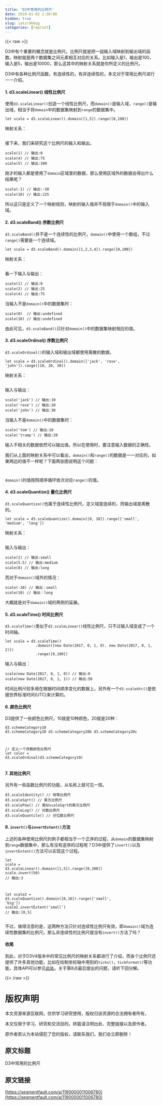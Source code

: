 ```yaml
---
title: 'D3中常用的比例尺' 
date: 2019-01-02 2:30:08
hidden: true
slug: iatzr9kkqg
categories: [reprint]
---
```


{{< raw >}}

                    
<p>D3中有个重要的概念就是比例尺。比例尺就是把一组输入域映射到输出域的函数。映射就是两个数据集之间元素相互对应的关系。比如输入是1，输出是100，输入是5，输出是10000，那么这其中的映射关系就是你所定义的比例尺。</p>
<p>D3中有各种比例尺函数，有连续性的，有非连续性的，本文对于常用比例尺进行一一介绍。</p>
<h4>1. d3.scaleLinear() 线性比例尺</h4>
<p>使用<code>d3.scaleLinear()</code>创造一个线性比例尺，而<code>domain()</code>是输入域，<code>range()</code>是输出域，相当于将<code>domain</code>中的数据集映射到<code>range</code>的数据集中。</p>
<div class="widget-codetool" style="display:none;">
      <div class="widget-codetool--inner">
      <span class="selectCode code-tool" data-toggle="tooltip" data-placement="top" title="" data-original-title="全选"></span>
      <span type="button" class="copyCode code-tool" data-toggle="tooltip" data-placement="top" data-clipboard-text="let scale = d3.scaleLinear().domain([1,5]).range([0,100])" title="" data-original-title="复制"></span>
      <span type="button" class="saveToNote code-tool" data-toggle="tooltip" data-placement="top" title="" data-original-title="放进笔记"></span>
      </div>
      </div><pre class="javascript hljs"><code class="js" style="word-break: break-word; white-space: initial;"><span class="hljs-keyword">let</span> scale = d3.scaleLinear().domain([<span class="hljs-number">1</span>,<span class="hljs-number">5</span>]).range([<span class="hljs-number">0</span>,<span class="hljs-number">100</span>])</code></pre>
<p>映射关系：</p>
<p><span class="img-wrap"><img data-src="/img/remote/1460000011006783" src="https://static.alili.tech/img/remote/1460000011006783" alt="" title="" style="cursor: pointer; display: inline;"></span></p>
<p>接下来，我们来研究这个比例尺的输入和输出。</p>
<div class="widget-codetool" style="display:none;">
      <div class="widget-codetool--inner">
      <span class="selectCode code-tool" data-toggle="tooltip" data-placement="top" title="" data-original-title="全选"></span>
      <span type="button" class="copyCode code-tool" data-toggle="tooltip" data-placement="top" data-clipboard-text="scale(1) // 输出:0
scale(4) // 输出:75
scale(5) // 输出:100" title="" data-original-title="复制"></span>
      <span type="button" class="saveToNote code-tool" data-toggle="tooltip" data-placement="top" title="" data-original-title="放进笔记"></span>
      </div>
      </div><pre class="javascript hljs"><code class="js">scale(<span class="hljs-number">1</span>) <span class="hljs-comment">// 输出:0</span>
scale(<span class="hljs-number">4</span>) <span class="hljs-comment">// 输出:75</span>
scale(<span class="hljs-number">5</span>) <span class="hljs-comment">// 输出:100</span></code></pre>
<p>刚才的输入都是使用了<code>domain</code>区域里的数据，那么使用区域外的数据会得出什么结果呢？</p>
<div class="widget-codetool" style="display:none;">
      <div class="widget-codetool--inner">
      <span class="selectCode code-tool" data-toggle="tooltip" data-placement="top" title="" data-original-title="全选"></span>
      <span type="button" class="copyCode code-tool" data-toggle="tooltip" data-placement="top" data-clipboard-text="scale(-1) // 输出:-50
scale(10) // 输出:225" title="" data-original-title="复制"></span>
      <span type="button" class="saveToNote code-tool" data-toggle="tooltip" data-placement="top" title="" data-original-title="放进笔记"></span>
      </div>
      </div><pre class="javascript hljs"><code class="js">scale(<span class="hljs-number">-1</span>) <span class="hljs-comment">// 输出:-50</span>
scale(<span class="hljs-number">10</span>) <span class="hljs-comment">// 输出:225</span></code></pre>
<p>所以这只是定义了一个映射规则，映射的输入值并不局限于<code>domain()</code>中的输入域。</p>
<h4>2. d3.scaleBand() 序数比例尺</h4>
<p><code>d3.scaleBand()</code>并不是一个连续性的比例尺，<code>domain()</code>中使用一个数组，不过<code>range()</code>需要是一个连续域。</p>
<div class="widget-codetool" style="display:none;">
      <div class="widget-codetool--inner">
      <span class="selectCode code-tool" data-toggle="tooltip" data-placement="top" title="" data-original-title="全选"></span>
      <span type="button" class="copyCode code-tool" data-toggle="tooltip" data-placement="top" data-clipboard-text="let scale = d3.scaleBand().domain([1,2,3,4]).range([0,100])" title="" data-original-title="复制"></span>
      <span type="button" class="saveToNote code-tool" data-toggle="tooltip" data-placement="top" title="" data-original-title="放进笔记"></span>
      </div>
      </div><pre class="javascript hljs"><code class="js" style="word-break: break-word; white-space: initial;"><span class="hljs-keyword">let</span> scale = d3.scaleBand().domain([<span class="hljs-number">1</span>,<span class="hljs-number">2</span>,<span class="hljs-number">3</span>,<span class="hljs-number">4</span>]).range([<span class="hljs-number">0</span>,<span class="hljs-number">100</span>])</code></pre>
<p>映射关系：</p>
<p><span class="img-wrap"><img data-src="/img/remote/1460000011006784" src="https://static.alili.tech/img/remote/1460000011006784" alt="" title="" style="cursor: pointer; display: inline;"></span></p>
<p>看一下输入与输出：</p>
<div class="widget-codetool" style="display:none;">
      <div class="widget-codetool--inner">
      <span class="selectCode code-tool" data-toggle="tooltip" data-placement="top" title="" data-original-title="全选"></span>
      <span type="button" class="copyCode code-tool" data-toggle="tooltip" data-placement="top" data-clipboard-text="scale(1) // 输出:0
scale(2) // 输出:25
scale(4) // 输出:75" title="" data-original-title="复制"></span>
      <span type="button" class="saveToNote code-tool" data-toggle="tooltip" data-placement="top" title="" data-original-title="放进笔记"></span>
      </div>
      </div><pre class="javascript hljs"><code class="js">scale(<span class="hljs-number">1</span>) <span class="hljs-comment">// 输出:0</span>
scale(<span class="hljs-number">2</span>) <span class="hljs-comment">// 输出:25</span>
scale(<span class="hljs-number">4</span>) <span class="hljs-comment">// 输出:75</span></code></pre>
<p>当输入不是<code>domain()</code>中的数据集时：</p>
<div class="widget-codetool" style="display:none;">
      <div class="widget-codetool--inner">
      <span class="selectCode code-tool" data-toggle="tooltip" data-placement="top" title="" data-original-title="全选"></span>
      <span type="button" class="copyCode code-tool" data-toggle="tooltip" data-placement="top" data-clipboard-text="scale(0)  // 输出:undefined
scale(10) // 输出:undefined" title="" data-original-title="复制"></span>
      <span type="button" class="saveToNote code-tool" data-toggle="tooltip" data-placement="top" title="" data-original-title="放进笔记"></span>
      </div>
      </div><pre class="javascript hljs"><code class="js">scale(<span class="hljs-number">0</span>)  <span class="hljs-comment">// 输出:undefined</span>
scale(<span class="hljs-number">10</span>) <span class="hljs-comment">// 输出:undefined</span></code></pre>
<p>由此可见，<code>d3.scaleBand()</code>只针对<code>domain()</code>中的数据集映射相应的值。</p>
<h4>3. d3.scaleOrdinal() 序数比例尺</h4>
<p><code>d3.scaleOrdinal()</code>的输入域和输出域都使用离散的数据。</p>
<div class="widget-codetool" style="display:none;">
      <div class="widget-codetool--inner">
      <span class="selectCode code-tool" data-toggle="tooltip" data-placement="top" title="" data-original-title="全选"></span>
      <span type="button" class="copyCode code-tool" data-toggle="tooltip" data-placement="top" data-clipboard-text="let scale = d3.scaleOrdinal().domain(['jack', 'rose', 'john']).range([10, 20, 30])" title="" data-original-title="复制"></span>
      <span type="button" class="saveToNote code-tool" data-toggle="tooltip" data-placement="top" title="" data-original-title="放进笔记"></span>
      </div>
      </div><pre class="javascript hljs"><code class="js" style="word-break: break-word; white-space: initial;"><span class="hljs-keyword">let</span> scale = d3.scaleOrdinal().domain([<span class="hljs-string">'jack'</span>, <span class="hljs-string">'rose'</span>, <span class="hljs-string">'john'</span>]).range([<span class="hljs-number">10</span>, <span class="hljs-number">20</span>, <span class="hljs-number">30</span>])</code></pre>
<p>映射关系：</p>
<p><span class="img-wrap"><img data-src="/img/remote/1460000011006785" src="https://static.alili.tech/img/remote/1460000011006785" alt="" title="" style="cursor: pointer;"></span></p>
<p>输入与输出：</p>
<div class="widget-codetool" style="display:none;">
      <div class="widget-codetool--inner">
      <span class="selectCode code-tool" data-toggle="tooltip" data-placement="top" title="" data-original-title="全选"></span>
      <span type="button" class="copyCode code-tool" data-toggle="tooltip" data-placement="top" data-clipboard-text="scale('jack') // 输出:10
scale('rose') // 输出:20
scale('john') // 输出:30" title="" data-original-title="复制"></span>
      <span type="button" class="saveToNote code-tool" data-toggle="tooltip" data-placement="top" title="" data-original-title="放进笔记"></span>
      </div>
      </div><pre class="javascript hljs"><code class="js">scale(<span class="hljs-string">'jack'</span>) <span class="hljs-comment">// 输出:10</span>
scale(<span class="hljs-string">'rose'</span>) <span class="hljs-comment">// 输出:20</span>
scale(<span class="hljs-string">'john'</span>) <span class="hljs-comment">// 输出:30</span></code></pre>
<p>当输入不是<code>domain()</code>中的数据集时：</p>
<div class="widget-codetool" style="display:none;">
      <div class="widget-codetool--inner">
      <span class="selectCode code-tool" data-toggle="tooltip" data-placement="top" title="" data-original-title="全选"></span>
      <span type="button" class="copyCode code-tool" data-toggle="tooltip" data-placement="top" data-clipboard-text="scale('tom') // 输出:10
scale('trump') // 输出:20" title="" data-original-title="复制"></span>
      <span type="button" class="saveToNote code-tool" data-toggle="tooltip" data-placement="top" title="" data-original-title="放进笔记"></span>
      </div>
      </div><pre class="javascript hljs"><code class="js">scale(<span class="hljs-string">'tom'</span>) <span class="hljs-comment">// 输出:10</span>
scale(<span class="hljs-string">'trump'</span>) <span class="hljs-comment">// 输出:20</span></code></pre>
<p>输入不相关的数据依然可以输出值。所以在使用时，要注意输入数据的正确性。</p>
<p>我们从上面的映射关系中可以看出，<code>domain()</code>和<code>range()</code>的数据是一一对应的，如果两边的值不一样呢？下面两张图说明这个问题：</p>
<p><span class="img-wrap"><img data-src="/img/remote/1460000011006786" src="https://static.alili.tech/img/remote/1460000011006786" alt="" title="" style="cursor: pointer; display: inline;"></span></p>
<p><span class="img-wrap"><img data-src="/img/remote/1460000011006787" src="https://static.alili.tech/img/remote/1460000011006787" alt="" title="" style="cursor: pointer; display: inline;"></span></p>
<p><code>domain()</code>的值按照顺序循环依次对应<code>range()</code>的值。</p>
<h4>4. d3.scaleQuantize() 量化比例尺</h4>
<p><code>d3.scaleQuantize()</code>也属于连续性比例尺。定义域是连续的，而输出域是离散的。</p>
<div class="widget-codetool" style="display:none;">
      <div class="widget-codetool--inner">
      <span class="selectCode code-tool" data-toggle="tooltip" data-placement="top" title="" data-original-title="全选"></span>
      <span type="button" class="copyCode code-tool" data-toggle="tooltip" data-placement="top" data-clipboard-text="let scale = d3.scaleQuantize().domain([0, 10]).range(['small', 'medium', 'long'])" title="" data-original-title="复制"></span>
      <span type="button" class="saveToNote code-tool" data-toggle="tooltip" data-placement="top" title="" data-original-title="放进笔记"></span>
      </div>
      </div><pre class="javascript hljs"><code class="js" style="word-break: break-word; white-space: initial;"><span class="hljs-keyword">let</span> scale = d3.scaleQuantize().domain([<span class="hljs-number">0</span>, <span class="hljs-number">10</span>]).range([<span class="hljs-string">'small'</span>, <span class="hljs-string">'medium'</span>, <span class="hljs-string">'long'</span>])</code></pre>
<p>映射关系：</p>
<p><span class="img-wrap"><img data-src="/img/remote/1460000011006788" src="https://static.alili.tech/img/remote/1460000011006788" alt="" title="" style="cursor: pointer; display: inline;"></span></p>
<p>输入与输出：</p>
<div class="widget-codetool" style="display:none;">
      <div class="widget-codetool--inner">
      <span class="selectCode code-tool" data-toggle="tooltip" data-placement="top" title="" data-original-title="全选"></span>
      <span type="button" class="copyCode code-tool" data-toggle="tooltip" data-placement="top" data-clipboard-text="scale(1) // 输出:small
scale(5.5) // 输出:medium
scale(8) // 输出:long  " title="" data-original-title="复制"></span>
      <span type="button" class="saveToNote code-tool" data-toggle="tooltip" data-placement="top" title="" data-original-title="放进笔记"></span>
      </div>
      </div><pre class="javascript hljs"><code class="js">scale(<span class="hljs-number">1</span>) <span class="hljs-comment">// 输出:small</span>
scale(<span class="hljs-number">5.5</span>) <span class="hljs-comment">// 输出:medium</span>
scale(<span class="hljs-number">8</span>) <span class="hljs-comment">// 输出:long  </span></code></pre>
<p>而对于<code>domain()</code>域外的情况：</p>
<div class="widget-codetool" style="display:none;">
      <div class="widget-codetool--inner">
      <span class="selectCode code-tool" data-toggle="tooltip" data-placement="top" title="" data-original-title="全选"></span>
      <span type="button" class="copyCode code-tool" data-toggle="tooltip" data-placement="top" data-clipboard-text="scale(-10) // 输出：small
scale(10) // 输出：long" title="" data-original-title="复制"></span>
      <span type="button" class="saveToNote code-tool" data-toggle="tooltip" data-placement="top" title="" data-original-title="放进笔记"></span>
      </div>
      </div><pre class="javascript hljs"><code class="js">scale(<span class="hljs-number">-10</span>) <span class="hljs-comment">// 输出：small</span>
scale(<span class="hljs-number">10</span>) <span class="hljs-comment">// 输出：long</span></code></pre>
<p>大概就是对于<code>domain()</code>域的两侧的延展。</p>
<h4>5. d3.scaleTime() 时间比例尺</h4>
<p><code>d3.scaleTime()</code>类似于<code>d3.scaleLinear()</code>线性比例尺，只不过输入域变成了一个时间轴。</p>
<div class="widget-codetool" style="display:none;">
      <div class="widget-codetool--inner">
      <span class="selectCode code-tool" data-toggle="tooltip" data-placement="top" title="" data-original-title="全选"></span>
      <span type="button" class="copyCode code-tool" data-toggle="tooltip" data-placement="top" data-clipboard-text="let scale = d3.scaleTime()
              .domain([new Date(2017, 0, 1, 0), new Date(2017, 0, 1, 2)])
              .range([0,100])" title="" data-original-title="复制"></span>
      <span type="button" class="saveToNote code-tool" data-toggle="tooltip" data-placement="top" title="" data-original-title="放进笔记"></span>
      </div>
      </div><pre class="javascript hljs"><code class="js"><span class="hljs-keyword">let</span> scale = d3.scaleTime()
              .domain([<span class="hljs-keyword">new</span> <span class="hljs-built_in">Date</span>(<span class="hljs-number">2017</span>, <span class="hljs-number">0</span>, <span class="hljs-number">1</span>, <span class="hljs-number">0</span>), <span class="hljs-keyword">new</span> <span class="hljs-built_in">Date</span>(<span class="hljs-number">2017</span>, <span class="hljs-number">0</span>, <span class="hljs-number">1</span>, <span class="hljs-number">2</span>)])
              .range([<span class="hljs-number">0</span>,<span class="hljs-number">100</span>])</code></pre>
<p>输入与输出：</p>
<div class="widget-codetool" style="display:none;">
      <div class="widget-codetool--inner">
      <span class="selectCode code-tool" data-toggle="tooltip" data-placement="top" title="" data-original-title="全选"></span>
      <span type="button" class="copyCode code-tool" data-toggle="tooltip" data-placement="top" data-clipboard-text="scale(new Date(2017, 0, 1, 0)) // 输出:0
scale(new Date(2017, 0, 1, 1)) // 输出:50" title="" data-original-title="复制"></span>
      <span type="button" class="saveToNote code-tool" data-toggle="tooltip" data-placement="top" title="" data-original-title="放进笔记"></span>
      </div>
      </div><pre class="javascript hljs"><code class="js">scale(<span class="hljs-keyword">new</span> <span class="hljs-built_in">Date</span>(<span class="hljs-number">2017</span>, <span class="hljs-number">0</span>, <span class="hljs-number">1</span>, <span class="hljs-number">0</span>)) <span class="hljs-comment">// 输出:0</span>
scale(<span class="hljs-keyword">new</span> <span class="hljs-built_in">Date</span>(<span class="hljs-number">2017</span>, <span class="hljs-number">0</span>, <span class="hljs-number">1</span>, <span class="hljs-number">1</span>)) <span class="hljs-comment">// 输出:50</span></code></pre>
<p>时间比例尺较多用在根据时间顺序变化的数据上。另外有一个<code>d3.scaleUtc()</code>是依据世界标准时间(UTC)来计算的。</p>
<h4>6. 颜色比例尺</h4>
<p>D3提供了一些颜色比例尺，10就是10种颜色，20就是20种：</p>
<div class="widget-codetool" style="display:none;">
      <div class="widget-codetool--inner">
      <span class="selectCode code-tool" data-toggle="tooltip" data-placement="top" title="" data-original-title="全选"></span>
      <span type="button" class="copyCode code-tool" data-toggle="tooltip" data-placement="top" data-clipboard-text="d3.schemeCategory10
d3.schemeCategory20
d3.schemeCategory20b
d3.schemeCategory20c

// 定义一个序数颜色比例尺
let color = d3.scaleOrdinal(d3.schemeCategory10)" title="" data-original-title="复制"></span>
      <span type="button" class="saveToNote code-tool" data-toggle="tooltip" data-placement="top" title="" data-original-title="放进笔记"></span>
      </div>
      </div><pre class="javascript hljs"><code class="js">d3.schemeCategory10
d3.schemeCategory20
d3.schemeCategory20b
d3.schemeCategory20c

<span class="hljs-comment">// 定义一个序数颜色比例尺</span>
<span class="hljs-keyword">let</span> color = d3.scaleOrdinal(d3.schemeCategory10)</code></pre>
<h4>7. 其他比例尺</h4>
<p>另外有一些函数比例尺的功能，从名称上就可见一斑。</p>
<div class="widget-codetool" style="display:none;">
      <div class="widget-codetool--inner">
      <span class="selectCode code-tool" data-toggle="tooltip" data-placement="top" title="" data-original-title="全选"></span>
      <span type="button" class="copyCode code-tool" data-toggle="tooltip" data-placement="top" data-clipboard-text="d3.scaleIdentity() // 恒等比例尺
d3.scaleSqrt() // 乘方比例尺
d3.scalePow() // 类似scaleSqrt的乘方比例尺
d3.scaleLog() // 对数比例尺
d3.scaleQuantile() // 分位数比例尺" title="" data-original-title="复制"></span>
      <span type="button" class="saveToNote code-tool" data-toggle="tooltip" data-placement="top" title="" data-original-title="放进笔记"></span>
      </div>
      </div><pre class="javascript hljs"><code class="js">d3.scaleIdentity() <span class="hljs-comment">// 恒等比例尺</span>
d3.scaleSqrt() <span class="hljs-comment">// 乘方比例尺</span>
d3.scalePow() <span class="hljs-comment">// 类似scaleSqrt的乘方比例尺</span>
d3.scaleLog() <span class="hljs-comment">// 对数比例尺</span>
d3.scaleQuantile() <span class="hljs-comment">// 分位数比例尺</span></code></pre>
<h4>8. <code>invert()</code>与<code>invertExtent()</code>方法</h4>
<p>上述的各种使用比例尺的例子都相当于一个正序的过程，从<code>domain</code>的数据集映射到<code>range</code>数据集中，那么有没有逆序的过程呢？D3中提供了<code>invert()</code>以及<code>invertExtent()</code>方法可以实现这个过程。</p>
<div class="widget-codetool" style="display:none;">
      <div class="widget-codetool--inner">
      <span class="selectCode code-tool" data-toggle="tooltip" data-placement="top" title="" data-original-title="全选"></span>
      <span type="button" class="copyCode code-tool" data-toggle="tooltip" data-placement="top" data-clipboard-text="let scale = d3.scaleLinear().domain([1,5]).range([0,100])
scale.invert(50) // 输出:3

let scale2 = d3.scaleQuantize().domain([0,10]).range(['small', 'big'])
scale2.invertExtent('small') // 输出:[0,5]" title="" data-original-title="复制"></span>
      <span type="button" class="saveToNote code-tool" data-toggle="tooltip" data-placement="top" title="" data-original-title="放进笔记"></span>
      </div>
      </div><pre class="javascript hljs"><code class="js"><span class="hljs-keyword">let</span> scale = d3.scaleLinear().domain([<span class="hljs-number">1</span>,<span class="hljs-number">5</span>]).range([<span class="hljs-number">0</span>,<span class="hljs-number">100</span>])
scale.invert(<span class="hljs-number">50</span>) <span class="hljs-comment">// 输出:3</span>

<span class="hljs-keyword">let</span> scale2 = d3.scaleQuantize().domain([<span class="hljs-number">0</span>,<span class="hljs-number">10</span>]).range([<span class="hljs-string">'small'</span>, <span class="hljs-string">'big'</span>])
scale2.invertExtent(<span class="hljs-string">'small'</span>) <span class="hljs-comment">// 输出:[0,5]</span></code></pre>
<p>不过，值得注意的是，这两种方法只针对连续性比例尺有效，即<code>domain()</code>域为连续性数据集的比例尺。那么非连续性的比例尺就没有<code>invert()</code>方法了吗？</p>
<h4>收尾</h4>
<p>到此，对于D3V4版本中的常见比例尺的映射关系都进行了介绍，而各个比例尺还提供了许多其他功能，比如在绘制坐标轴中用到的<code>ticks()</code>，<code>tickFormat()</code>等功能，具体API可以参见<a href="https://github.com/d3/d3-scale/blob/master/README.md" rel="nofollow noreferrer" target="_blank">此处</a>。关于第8点最后提出的问题，请听下回分解。</p>

                
{{< /raw >}}

# 版权声明
本文资源来源互联网，仅供学习研究使用，版权归该资源的合法拥有者所有，

本文仅用于学习、研究和交流目的。转载请注明出处、完整链接以及原作者。

原作者若认为本站侵犯了您的版权，请联系我们，我们会立即删除！

## 原文标题
D3中常用的比例尺

## 原文链接
[https://segmentfault.com/a/1190000011006780](https://segmentfault.com/a/1190000011006780)

